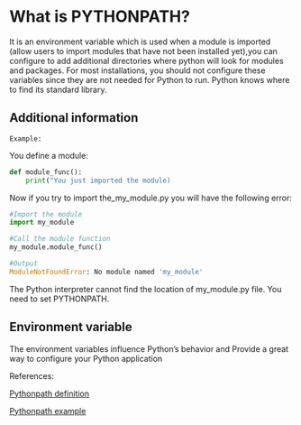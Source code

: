 # What is PYTHONPATH?

It is an environment variable which is used when a module is imported (allow users to import modules that have not been installed yet),you can configure to add additional directories where python will look for modules and packages.
For most installations, you should not configure these variables since they are not needed for Python to run. Python knows where to find its standard library.

## Additional information

`Example:`

You define a module:

```python
def module_func():
    print("You just imported the module)
```

Now if you try to import the_my_module.py you will have the following error:

```python
#Import the module
import my_module

#Call the module function
my_module.module_func()

#Output
ModuleNotFoundError: No module named 'my_module'
```

The Python interpreter cannot find the location of my_module.py file. You need to set PYTHONPATH.

## Environment variable

The environment variables influence Python’s behavior and Provide a great way to configure your Python application

References:

[Pythonpath definition](https://www.tutorialspoint.com/What-is-PYTHONPATH-environment-variable-in-Python)

[Pythonpath example](https://www.geeksforgeeks.org/pythonpath-environment-variable-in-python/)
